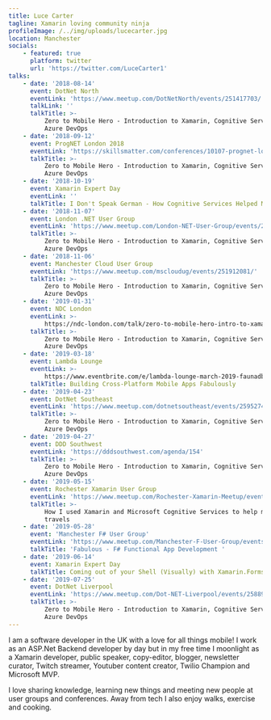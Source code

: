 ```yaml
---
title: Luce Carter
tagline: Xamarin loving community ninja
profileImage: /../img/uploads/lucecarter.jpg
location: Manchester
socials:
    - featured: true
      platform: twitter
      url: 'https://twitter.com/LuceCarter1'
talks:
    - date: '2018-08-14'
      event: DotNet North
      eventLink: 'https://www.meetup.com/DotNetNorth/events/251417703/'
      talkLink: ''
      talkTitle: >-
          Zero to Mobile Hero - Introduction to Xamarin, Cognitive Services and
          Azure DevOps
    - date: '2018-09-12'
      event: ProgNET London 2018
      eventLink: 'https://skillsmatter.com/conferences/10107-prognet-london-2018'
      talkTitle: >-
          Zero to Mobile Hero - Introduction to Xamarin, Cognitive Services and
          Azure DevOps
    - date: '2018-10-19'
      event: Xamarin Expert Day
      eventLink: ''
      talkTitle: I Don't Speak German - How Cognitive Services Helped Me On My Travels
    - date: '2018-11-07'
      event: London .NET User Group
      eventLink: 'https://www.meetup.com/London-NET-User-Group/events/252155217/'
      talkTitle: >-
          Zero to Mobile Hero - Introduction to Xamarin, Cognitive Services and
          Azure DevOps
    - date: '2018-11-06'
      event: Manchester Cloud User Group
      eventLink: 'https://www.meetup.com/mscloudug/events/251912081/'
      talkTitle: >-
          Zero to Mobile Hero - Introduction to Xamarin, Cognitive Services and
          Azure DevOps
    - date: '2019-01-31'
      event: NDC London
      eventLink: >-
          https://ndc-london.com/talk/zero-to-mobile-hero-intro-to-xamarin-and-visual-studio-team-services/
      talkTitle: >-
          Zero to Mobile Hero - Introduction to Xamarin, Cognitive Services and
          Azure DevOps
    - date: '2019-03-18'
      event: Lambda Lounge
      eventLink: >-
          https://www.eventbrite.com/e/lambda-lounge-march-2019-faunadb-functional-nosql-f-and-fabulous-tickets-58539889385#
      talkTitle: Building Cross-Platform Mobile Apps Fabulously
    - date: '2019-04-23'
      event: DotNet Southeast
      eventLink: 'https://www.meetup.com/dotnetsoutheast/events/259527466/'
      talkTitle: >-
          Zero to Mobile Hero - Introduction to Xamarin, Cognitive Services and
          Azure DevOps
    - date: '2019-04-27'
      event: DDD Southwest
      eventLink: 'https://dddsouthwest.com/agenda/154'
      talkTitle: >-
          Zero to Mobile Hero - Introduction to Xamarin, Cognitive Services and
          Azure DevOps
    - date: '2019-05-15'
      event: Rochester Xamarin User Group
      eventLink: 'https://www.meetup.com/Rochester-Xamarin-Meetup/events/260700643/'
      talkTitle: >-
          How I used Xamarin and Microsoft Cognitive Services to help me on my
          travels
    - date: '2019-05-28'
      event: 'Manchester F# User Group'
      eventLink: 'https://www.meetup.com/Manchester-F-User-Group/events/260848392/'
      talkTitle: 'Fabulous - F# Functional App Development '
    - date: '2019-06-14'
      event: Xamarin Expert Day
      talkTitle: Coming out of your Shell (Visually) with Xamarin.Forms 4.0
    - date: '2019-07-25'
      event: DotNet Liverpool
      eventLink: 'https://www.meetup.com/Dot-NET-Liverpool/events/258894006/'
      talkTitle: >-
          Zero to Mobile Hero - Introduction to Xamarin, Cognitive Services and
          Azure DevOps
---
```


I am a software developer in the UK with a love for all things mobile! I work as an ASP.Net Backend developer by day but in my free time I moonlight as a Xamarin developer, public speaker, copy-editor, blogger, newsletter curator, Twitch streamer, Youtuber content creator, Twilio Champion and Microsoft MVP.

I love sharing knowledge, learning new things and meeting new people at user groups and conferences. Away from tech I also enjoy walks, exercise and cooking.
